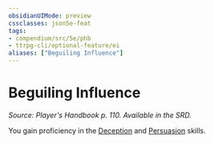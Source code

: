```yaml
---
obsidianUIMode: preview
cssclasses: json5e-feat
tags:
- compendium/src/5e/phb
- ttrpg-cli/optional-feature/ei
aliases: ["Beguiling Influence"]
---
```

# Beguiling Influence
*Source: Player's Handbook p. 110. Available in the SRD.*  

You gain proficiency in the [Deception](/3-Mechanics/CLI/rules/skills.md#Deception) and [Persuasion](/3-Mechanics/CLI/rules/skills.md#Persuasion) skills.